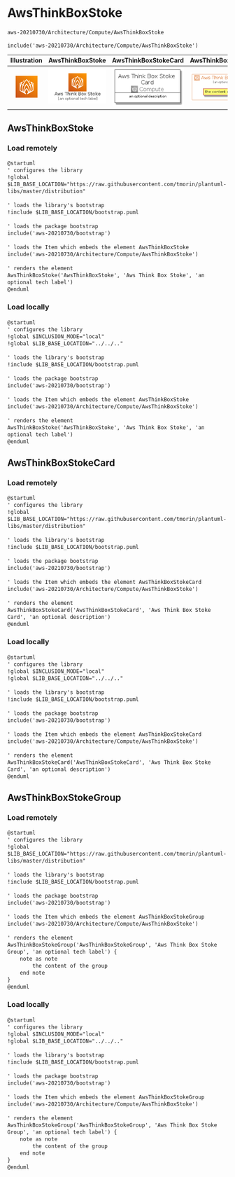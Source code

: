 # AwsThinkBoxStoke


```text
aws-20210730/Architecture/Compute/AwsThinkBoxStoke
```

```text
include('aws-20210730/Architecture/Compute/AwsThinkBoxStoke')
```



| Illustration | AwsThinkBoxStoke | AwsThinkBoxStokeCard | AwsThinkBoxStokeGroup |
| :---: | :---: | :---: | :---: |
| ![illustration for Illustration](../../../aws-20210730/Architecture/Compute/AwsThinkBoxStoke.png) | ![illustration for AwsThinkBoxStoke](../../../aws-20210730/Architecture/Compute/AwsThinkBoxStoke.Local.png) | ![illustration for AwsThinkBoxStokeCard](../../../aws-20210730/Architecture/Compute/AwsThinkBoxStokeCard.Local.png) | ![illustration for AwsThinkBoxStokeGroup](../../../aws-20210730/Architecture/Compute/AwsThinkBoxStokeGroup.Local.png) |




## AwsThinkBoxStoke

### Load remotely
```plantuml
@startuml
' configures the library
!global $LIB_BASE_LOCATION="https://raw.githubusercontent.com/tmorin/plantuml-libs/master/distribution"

' loads the library's bootstrap
!include $LIB_BASE_LOCATION/bootstrap.puml

' loads the package bootstrap
include('aws-20210730/bootstrap')

' loads the Item which embeds the element AwsThinkBoxStoke
include('aws-20210730/Architecture/Compute/AwsThinkBoxStoke')

' renders the element
AwsThinkBoxStoke('AwsThinkBoxStoke', 'Aws Think Box Stoke', 'an optional tech label')
@enduml
```

### Load locally
```plantuml
@startuml
' configures the library
!global $INCLUSION_MODE="local"
!global $LIB_BASE_LOCATION="../../.."

' loads the library's bootstrap
!include $LIB_BASE_LOCATION/bootstrap.puml

' loads the package bootstrap
include('aws-20210730/bootstrap')

' loads the Item which embeds the element AwsThinkBoxStoke
include('aws-20210730/Architecture/Compute/AwsThinkBoxStoke')

' renders the element
AwsThinkBoxStoke('AwsThinkBoxStoke', 'Aws Think Box Stoke', 'an optional tech label')
@enduml
```

## AwsThinkBoxStokeCard

### Load remotely
```plantuml
@startuml
' configures the library
!global $LIB_BASE_LOCATION="https://raw.githubusercontent.com/tmorin/plantuml-libs/master/distribution"

' loads the library's bootstrap
!include $LIB_BASE_LOCATION/bootstrap.puml

' loads the package bootstrap
include('aws-20210730/bootstrap')

' loads the Item which embeds the element AwsThinkBoxStokeCard
include('aws-20210730/Architecture/Compute/AwsThinkBoxStoke')

' renders the element
AwsThinkBoxStokeCard('AwsThinkBoxStokeCard', 'Aws Think Box Stoke Card', 'an optional description')
@enduml
```

### Load locally
```plantuml
@startuml
' configures the library
!global $INCLUSION_MODE="local"
!global $LIB_BASE_LOCATION="../../.."

' loads the library's bootstrap
!include $LIB_BASE_LOCATION/bootstrap.puml

' loads the package bootstrap
include('aws-20210730/bootstrap')

' loads the Item which embeds the element AwsThinkBoxStokeCard
include('aws-20210730/Architecture/Compute/AwsThinkBoxStoke')

' renders the element
AwsThinkBoxStokeCard('AwsThinkBoxStokeCard', 'Aws Think Box Stoke Card', 'an optional description')
@enduml
```

## AwsThinkBoxStokeGroup

### Load remotely
```plantuml
@startuml
' configures the library
!global $LIB_BASE_LOCATION="https://raw.githubusercontent.com/tmorin/plantuml-libs/master/distribution"

' loads the library's bootstrap
!include $LIB_BASE_LOCATION/bootstrap.puml

' loads the package bootstrap
include('aws-20210730/bootstrap')

' loads the Item which embeds the element AwsThinkBoxStokeGroup
include('aws-20210730/Architecture/Compute/AwsThinkBoxStoke')

' renders the element
AwsThinkBoxStokeGroup('AwsThinkBoxStokeGroup', 'Aws Think Box Stoke Group', 'an optional tech label') {
    note as note
        the content of the group
    end note
}
@enduml
```

### Load locally
```plantuml
@startuml
' configures the library
!global $INCLUSION_MODE="local"
!global $LIB_BASE_LOCATION="../../.."

' loads the library's bootstrap
!include $LIB_BASE_LOCATION/bootstrap.puml

' loads the package bootstrap
include('aws-20210730/bootstrap')

' loads the Item which embeds the element AwsThinkBoxStokeGroup
include('aws-20210730/Architecture/Compute/AwsThinkBoxStoke')

' renders the element
AwsThinkBoxStokeGroup('AwsThinkBoxStokeGroup', 'Aws Think Box Stoke Group', 'an optional tech label') {
    note as note
        the content of the group
    end note
}
@enduml
```

